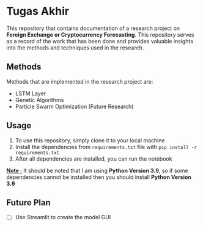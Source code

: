 # Tugas Akhir

This repository that contains documentation of a research project on **Foreign Exchange or Cryptocurrency Forecasting**. This repository serves as a record of the work that has been done and provides valuable insights into the methods and techniques used in the research.

## Methods
Methods that are implemented in the research project are:
- LSTM Layer
- Genetic Algorithms
- Particle Swarm Optimization (Future Research)

## Usage
1. To use this repository, simply clone it to your local machine
2. Install the dependencies from `requirements.txt` file with `pip install -r requirements.txt`
3. After all dependencies are installed, you can run the notebook

**<ins>Note :</ins>**
It should be noted that I am using **Python Version 3.9**, so if some dependencies cannot be installed then you should install **Python Version 3.9**

## Future Plan
- [ ] Use Streamlit to create the model GUI